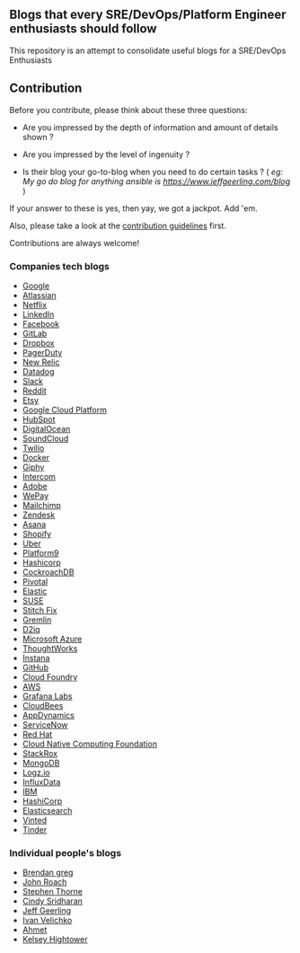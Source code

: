 ## Blogs that every SRE/DevOps/Platform Engineer enthusiasts should follow

This repository is an attempt to consolidate useful blogs for a SRE/DevOps Enthusiasts

## Contribution

Before you contribute, please think about these three questions:

* Are you impressed by the depth of information and amount of details shown ? 
* Are you impressed by the level of ingenuity ? 

* Is their blog your go-to-blog when you need to do certain tasks ? ( *eg: My go do blog for anything ansible is https://www.jeffgeerling.com/blog* )

If your answer to these is yes, then yay, we got a jackpot. Add 'em.

Also, please take a look at the [contribution guidelines](CONTRIBUTING.md) first. 

Contributions are always welcome!

### Companies tech blogs

- [Google](https://landing.google.com/sre/sre-book/toc/index.html)
- [ Atlassian ](https://www.atlassian.com/blog/devops)
- [ Netflix](https://netflixtechblog.com/tagged/sre)
- [ LinkedIn](https://engineering.linkedin.com/blog/topic/sre)
- [ Facebook ](https://engineering.fb.com/category/production-engineering/)
- [ GitLab ](https://about.gitlab.com/blog/categories/devops-platform/)
- [ Dropbox ](https://dropbox.tech/search-results#q=sre)
- [ PagerDuty ](https://www.pagerduty.com/blog/tag/sre/)
- [ New Relic ](https://newrelic.com/blog/search?category%5B0%5D=412)
- [ Datadog ](https://www.datadoghq.com/blog/engineering)
- [ Slack ](https://slack.engineering/tags/infrastructure/)
- [ Reddit ](https://www.reddit.com/r/RedditEng/)
- [ Etsy ](https://codeascraft.com/tag/sre/)
- [ Google Cloud Platform ](https://cloud.google.com/blog/products/devops-sre)
- [ HubSpot ](https://product.hubspot.com/blog/topic/engineering)
- [ DigitalOcean ](https://www.digitalocean.com/blog#engineering)
- [ SoundCloud ](https://developers.soundcloud.com/blog/category/sre)
- [ Twilio ](https://www.twilio.com/blog/category/code-tutorials-and-hacks)
- [ Docker ](https://www.docker.com/blog/category/engineering/)
- [ Giphy ](https://engineering.giphy.com/)
- [ Intercom ](https://www.intercom.com/blog/intercom-for-enterprise)
- [ Adobe ](https://blog.developer.adobe.com/tagged/devops)
- [ WePay ](https://wecode.wepay.com/)
- [ Mailchimp ](https://mailchimp.com/developer/blog/)
- [ Zendesk ](https://zendesk.engineering/)
- [ Asana ](https://blog.asana.com/category/eng/)
- [ Shopify ](https://shopify.engineering/)
- [ Uber ](https://www.uber.com/en-CA/blog/ottawa/engineering/backend/)
- [ Platform9 ](https://platform9.com/blog/)
- [ Hashicorp ](https://www.hashicorp.com/blog/)
- [ CockroachDB ](https://www.cockroachlabs.com/search/?q=sre)
- [ Pivotal ](https://pivotal.io/platform-engineering)
- [ Elastic ](https://www.elastic.co/blog/categories/platform-engineering)
- [ SUSE ](https://www.suse.com/c/blog)
- [ Stitch Fix ](https://multithreaded.stitchfix.com/engineering/blog/)
- [ Gremlin ](https://www.gremlin.com/blog)
- [ D2iq ](https://eng.d2iq.com/)
- [ Microsoft Azure ](https://devblogs.microsoft.com/)
- [ ThoughtWorks ](https://www.thoughtworks.com/insights/topic/devops)
- [ Instana ](https://www.instana.com/blog/category/engineering/)
- [ GitHub ](https://github.blog/category/engineering/)
- [ Cloud Foundry ](https://www.cloudfoundry.org/engineering/)
- [ AWS ](https://aws.amazon.com/blogs/devops/)
- [ Grafana Labs ](https://grafana.com/categories/engineering/)
- [ CloudBees ](https://www.cloudbees.com/blog)
- [ AppDynamics ](https://www.appdynamics.com/blog/category/engineering/)
- [ ServiceNow ](https://developer.servicenow.com/blog.do)
- [ Red Hat ](https://developers.redhat.com/blog)
- [ Cloud Native Computing Foundation ](https://www.cncf.io/blog)
- [ StackRox ](https://medium.com/stackrox-engineering)
- [ MongoDB ](https://www.mongodb.com/blog/channel/engineering-blog)
- [ Logz.io ](https://logz.io/blog)
- [ InfluxData ](https://www.influxdata.com/blog/category/usecase/devops/)
- [ IBM ](https://developer.ibm.com/?q=sre)
- [ HashiCorp ](https://medium.com/hashicorp-engineering)
- [ Elasticsearch ](https://medium.com/tinder/tagged/elasticsearch)
- [ Vinted ](https://vinted.engineering/)
- [ Tinder ](https://medium.com/tinder)

### Individual people's blogs
- [Brendan greg](https://www.brendangregg.com/blog/index.html)
- [John Roach](https://www.johnroach.io)
- [Stephen Thorne](https://medium.com/@jerub)
- [Cindy Sridharan](https://copyconstruct.medium.com/)
- [Jeff Geerling](https://www.jeffgeerling.com/blog)
- [Ivan Velichko](https://iximiuz.com)
- [Ahmet](https://ahmet.im/blog/)
- [Kelsey Hightower](https://medium.com/@kelseyhightower)
